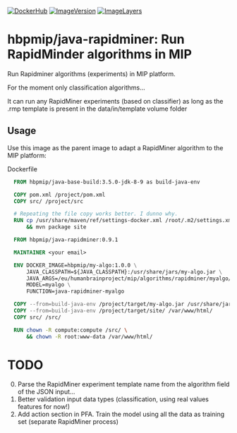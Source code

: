 [![DockerHub](https://img.shields.io/badge/docker-hbpmip%2Fjava--rapidminer-008bb8.svg)](https://hub.docker.com/r/hbpmip/java-rapidminer/) [![ImageVersion](https://images.microbadger.com/badges/version/hbpmip/java-rapidminer.svg)](https://hub.docker.com/r/hbpmip/java-rapidminer/tags "hbpmip/java-rapidminer image tags") [![ImageLayers](https://images.microbadger.com/badges/image/hbpmip/java-rapidminer.svg)](https://microbadger.com/#/images/hbpmip/java-rapidminer "hbpmip/java-rapidminer on microbadger")

# hbpmip/java-rapidminer: Run RapidMinder algorithms in MIP

Run Rapidminer algorithms (experiments) in MIP platform.

For the moment only classification algorithms...

It can run any RapidMiner experiments (based on classifier) as long as the .rmp template is present
in the data/in/template volume folder

## Usage

Use this image as the parent image to adapt a RapidMiner algorithm to the MIP platform:

Dockerfile
```dockerfile
  FROM hbpmip/java-base-build:3.5.0-jdk-8-9 as build-java-env

  COPY pom.xml /project/pom.xml
  COPY src/ /project/src

  # Repeating the file copy works better. I dunno why.
  RUN cp /usr/share/maven/ref/settings-docker.xml /root/.m2/settings.xml \
      && mvn package site

  FROM hbpmip/java-rapidminer:0.9.1

  MAINTAINER <your email>

  ENV DOCKER_IMAGE=hbpmip/my-algo:1.0.0 \
      JAVA_CLASSPATH=${JAVA_CLASSPATH}:/usr/share/jars/my-algo.jar \
      JAVA_ARGS=/eu/humanbrainproject/mip/algorithms/rapidminer/myalgo/settings.properties \
      MODEL=myalgo \
      FUNCTION=java-rapidminer-myalgo

  COPY --from=build-java-env /project/target/my-algo.jar /usr/share/jars/my-algo.jar
  COPY --from=build-java-env /project/target/site/ /var/www/html/
  COPY src/ /src/

  RUN chown -R compute:compute /src/ \
      && chown -R root:www-data /var/www/html/
```

# TODO
0) Parse the RapidMiner experiment template name from the algorithm field of the JSON input...
1) Better validation input data types (classification, using real values features for now!)
2) Add action section in PFA. Train the model using all the data as training set (separate RapidMiner process)
